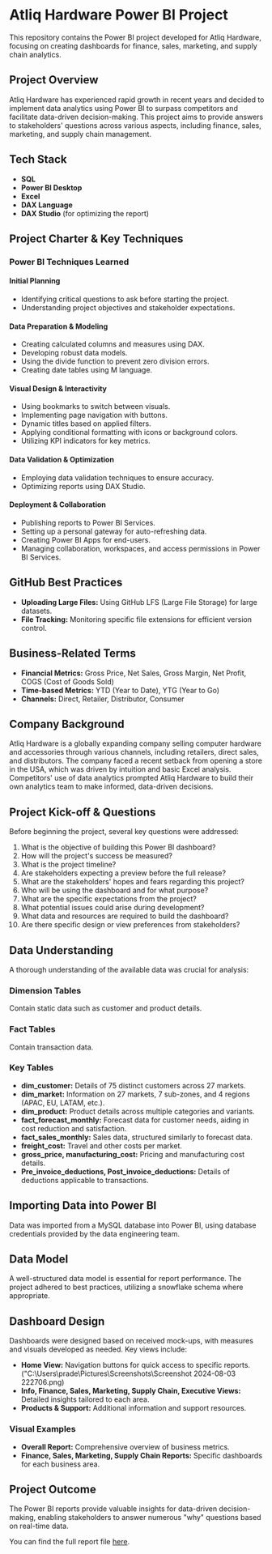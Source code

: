 # Atliq Hardware Power BI Project

This repository contains the Power BI project developed for Atliq Hardware, focusing on creating dashboards for finance, sales, marketing, and supply chain analytics.

## Project Overview

Atliq Hardware has experienced rapid growth in recent years and decided to implement data analytics using Power BI to surpass competitors and facilitate data-driven decision-making. This project aims to provide answers to stakeholders' questions across various aspects, including finance, sales, marketing, and supply chain management.


## Tech Stack

- **SQL**
- **Power BI Desktop**
- **Excel**
- **DAX Language**
- **DAX Studio** (for optimizing the report)

## Project Charter & Key Techniques

### Power BI Techniques Learned

#### Initial Planning
- Identifying critical questions to ask before starting the project.
- Understanding project objectives and stakeholder expectations.

#### Data Preparation & Modeling
- Creating calculated columns and measures using DAX.
- Developing robust data models.
- Using the divide function to prevent zero division errors.
- Creating date tables using M language.

#### Visual Design & Interactivity
- Using bookmarks to switch between visuals.
- Implementing page navigation with buttons.
- Dynamic titles based on applied filters.
- Applying conditional formatting with icons or background colors.
- Utilizing KPI indicators for key metrics.

#### Data Validation & Optimization
- Employing data validation techniques to ensure accuracy.
- Optimizing reports using DAX Studio.

#### Deployment & Collaboration
- Publishing reports to Power BI Services.
- Setting up a personal gateway for auto-refreshing data.
- Creating Power BI Apps for end-users.
- Managing collaboration, workspaces, and access permissions in Power BI Services.

## GitHub Best Practices

- **Uploading Large Files:** Using GitHub LFS (Large File Storage) for large datasets.
- **File Tracking:** Monitoring specific file extensions for efficient version control.

## Business-Related Terms

- **Financial Metrics:** Gross Price, Net Sales, Gross Margin, Net Profit, COGS (Cost of Goods Sold)
- **Time-based Metrics:** YTD (Year to Date), YTG (Year to Go)
- **Channels:** Direct, Retailer, Distributor, Consumer

## Company Background

Atliq Hardware is a globally expanding company selling computer hardware and accessories through various channels, including retailers, direct sales, and distributors. The company faced a recent setback from opening a store in the USA, which was driven by intuition and basic Excel analysis. Competitors' use of data analytics prompted Atliq Hardware to build their own analytics team to make informed, data-driven decisions.

## Project Kick-off & Questions

Before beginning the project, several key questions were addressed:

1. What is the objective of building this Power BI dashboard?
2. How will the project's success be measured?
3. What is the project timeline?
4. Are stakeholders expecting a preview before the full release?
5. What are the stakeholders' hopes and fears regarding this project?
6. Who will be using the dashboard and for what purpose?
7. What are the specific expectations from the project?
8. What potential issues could arise during development?
9. What data and resources are required to build the dashboard?
10. Are there specific design or view preferences from stakeholders?

## Data Understanding

A thorough understanding of the available data was crucial for analysis:

### Dimension Tables

Contain static data such as customer and product details.

### Fact Tables

Contain transaction data.

### Key Tables

- **dim_customer:** Details of 75 distinct customers across 27 markets.
- **dim_market:** Information on 27 markets, 7 sub-zones, and 4 regions (APAC, EU, LATAM, etc.).
- **dim_product:** Product details across multiple categories and variants.
- **fact_forecast_monthly:** Forecast data for customer needs, aiding in cost reduction and satisfaction.
- **fact_sales_monthly:** Sales data, structured similarly to forecast data.
- **freight_cost:** Travel and other costs per market.
- **gross_price, manufacturing_cost:** Pricing and manufacturing cost details.
- **Pre_invoice_deductions, Post_invoice_deductions:** Details of deductions applicable to transactions.

## Importing Data into Power BI

Data was imported from a MySQL database into Power BI, using database credentials provided by the data engineering team.

## Data Model

A well-structured data model is essential for report performance. The project adhered to best practices, utilizing a snowflake schema where appropriate.

## Dashboard Design

Dashboards were designed based on received mock-ups, with measures and visuals developed as needed. Key views include:

- **Home View:** Navigation buttons for quick access to specific reports.("C:\Users\prade\Pictures\Screenshots\Screenshot 2024-08-03 222706.png)
- **Info, Finance, Sales, Marketing, Supply Chain, Executive Views:** Detailed insights tailored to each area.
- **Products & Support:** Additional information and support resources.

### Visual Examples

- **Overall Report:** Comprehensive overview of business metrics. 
- **Finance, Sales, Marketing, Supply Chain Reports:** Specific dashboards for each business area.

## Project Outcome

The Power BI reports provide valuable insights for data-driven decision-making, enabling stakeholders to answer numerous "why" questions based on real-time data.

You can find the full report file [here](#).

